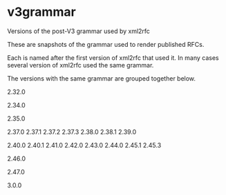 # v3grammar
Versions of the post-V3 grammar used by xml2rfc

These are snapshots of the grammar used to render published RFCs.  

Each is named after the first version of xml2rfc that used it.
In many cases several version of xml2rfc used the same grammar.

The versions with the same grammar are grouped together below.

2.32.0

2.34.0

2.35.0

2.37.0 2.37.1 2.37.2 2.37.3 2.38.0 2.38.1 2.39.0

2.40.0 2.40.1 2.41.0 2.42.0 2.43.0 2.44.0 2.45.1 2.45.3

2.46.0

2.47.0

3.0.0
